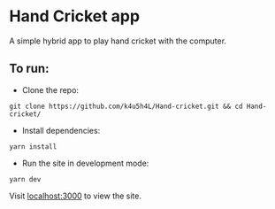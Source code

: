 # Hand Cricket app

A simple hybrid app to play hand cricket with the computer.

## To run:

-   Clone the repo:

```
git clone https://github.com/k4u5h4L/Hand-cricket.git && cd Hand-cricket/
```

-   Install dependencies:

```
yarn install
```

-   Run the site in development mode:

```
yarn dev
```

Visit [localhost:3000](http://localhost:3000) to view the site.
